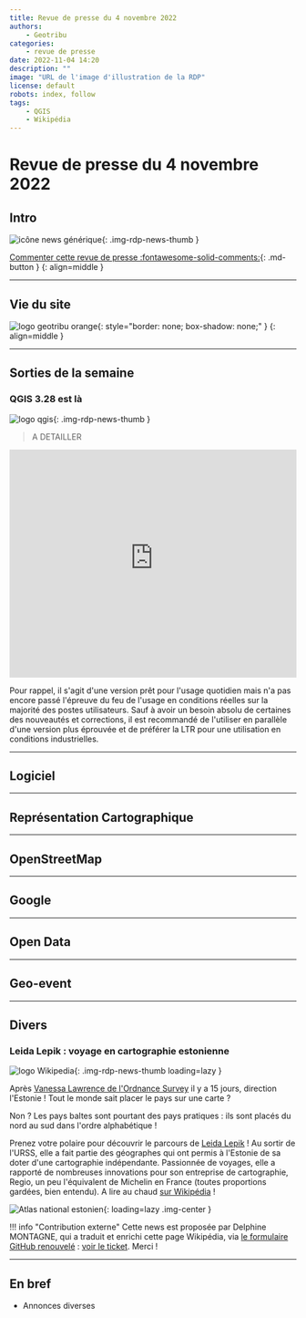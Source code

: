 ```yaml
---
title: Revue de presse du 4 novembre 2022
authors:
    - Geotribu
categories:
    - revue de presse
date: 2022-11-04 14:20
description: ""
image: "URL de l'image d'illustration de la RDP"
license: default
robots: index, follow
tags:
    - QGIS
    - Wikipédia
---
```


# Revue de presse du 4 novembre 2022

## Intro

![icône news générique](https://cdn.geotribu.fr/img/internal/icons-rdp-news/news.png "icône news générique"){: .img-rdp-news-thumb }

[Commenter cette revue de presse :fontawesome-solid-comments:](#__comments){: .md-button }
{: align=middle }

----

## Vie du site

![logo geotribu orange](https://cdn.geotribu.fr/img/internal/charte/geotribu_logo_rectangle_384x80.png "logo geotribu orange"){: style="border: none; box-shadow: none;" }
{: align=middle }

----

## Sorties de la semaine

### QGIS 3.28 est là

![logo qgis](https://cdn.geotribu.fr/img/logos-icones/logiciels_librairies/qgis.png "logo QGIS"){: .img-rdp-news-thumb }

> A DETAILLER

<iframe width="100%" height="400" src="https://www.youtube-nocookie.com/embed/IEkOhQezQMk" title="YouTube video player" frameborder="0" allow="accelerometer; autoplay; clipboard-write; encrypted-media; gyroscope; picture-in-picture" allowfullscreen></iframe>

Pour rappel, il s'agit d'une version prêt pour l'usage quotidien mais n'a pas encore passé l'épreuve du feu de l'usage en conditions réelles sur la majorité des postes utilisateurs. Sauf à avoir un besoin absolu de certaines des nouveautés et corrections, il est recommandé de l'utiliser en parallèle d'une version plus éprouvée et de préférer la LTR pour une utilisation en conditions industrielles.

----

## Logiciel

----

## Représentation Cartographique

----

## OpenStreetMap

----

## Google

----

## Open Data

----

## Geo-event

----

## Divers

### Leida Lepik : voyage en cartographie estonienne

![logo Wikipedia](https://cdn.geotribu.fr/img/logos-icones/divers/wikipedia.png "logo Wikipedia"){: .img-rdp-news-thumb loading=lazy }

Après [Vanessa Lawrence de l'Ordnance Survey](/rdp/2022/rdp_2022-10-21/#vanessa-lawrence-ancienne-directrice-de-lordnance-survey-sur-wikipedia) il y a 15 jours, direction l'Estonie ! Tout le monde sait placer le pays sur une carte ?

Non ? Les pays baltes sont pourtant des pays pratiques : ils sont placés du nord au sud dans l'ordre alphabétique !

Prenez votre polaire pour découvrir le parcours de [Leida Lepik](https://fr.wikipedia.org/wiki/Leida_Lepik) ! Au sortir de l'URSS, elle a fait partie des géographes qui ont permis à l'Estonie de sa doter d'une cartographie indépendante.   Passionnée de voyages, elle a rapporté de nombreuses innovations pour son entreprise de cartographie, Regio, un peu l'équivalent de Michelin en France (toutes proportions gardées, bien entendu). A lire au chaud [sur Wikipédia](https://fr.wikipedia.org/wiki/Leida_Lepik) !

![Atlas national estonien](https://cdn.geotribu.fr/img/articles-blog-rdp/divers/atlas_estonie_leida_lepik.webp "Atlas national estonien"){: loading=lazy .img-center }

!!! info "Contribution externe"
    Cette news est proposée par Delphine MONTAGNE, qui a traduit et enrichi cette page Wikipédia, via [le formulaire GitHub renouvelé](https://github.com/geotribu/website/issues/new?assignees=Guts&labels=contribution+externe%2Crdp%2Ctriage&template=RDP_NEWS.yml) : [voir le ticket](https://github.com/geotribu/website/issues/732). Merci !

----

## En bref

- Annonces diverses
